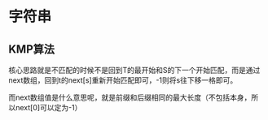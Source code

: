 # 字符串

## KMP算法

核心思路就是不匹配的时候不是回到T的最开始和S的下一个开始匹配，而是通过next数组，回到t的next[s]重新开始匹配即可，-1则将s往下移一格即可。

而next数组值是什么意思呢，就是前缀和后缀相同的最大长度（不包括本身，所以next[0]可以定为-1）
